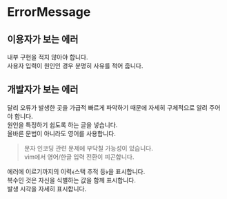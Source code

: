 
# ErrorMessage

## 이용자가 보는 에러
내부 구현을 적지 않아야 합니다.  
사용자 입력이 원인인 경우 분명히 사유를 적어 줍니다.  

## 개발자가 보는 에러
달리 오류가 발생한 곳을 가급적 빠르게 파악하기 때문에 자세히 구체적으로 알려 주어야 합니다.  
원인을 특정하기 쉽도록 하는 글을 넣습니다.  
올바른 문법이 아니라도 영어를 사용합니다.  
> 문자 인코딩 관련 문제에 부닥칠 가능성이 있습니다.  
> vim에서 영어/한글 입력 전환이 피곤합니다.  

에러에 이르기까지의 이력﴾스택 추적 등﴿을 표시합니다.  
복수인 것은 자신을 식별하는 값을 함께 표시합니다.  
발생 시각을 자세히 표시합니다.  
